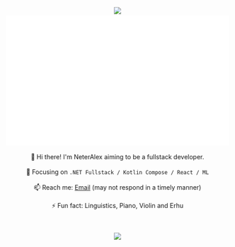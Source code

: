 <p align="center">
        <img  src="https://github-readme-neteralex.vercel.app/api?username=neteralex&show_icons=true&hide_rank=true&theme=transparent&count_private=true&hide_border=true"/>
         <img src="https://raw.githubusercontent.com/NeterAlex/github_stats/master/generated/languages.svg" />
</p>

<p align="center">
       👋 Hi there!  I'm NeterAlex aiming to be a fullstack developer. <br><br> 
       🧭 Focusing on <code>.NET Fullstack / Kotlin Compose / React / ML</code> <br><br>
       📫 Reach me: <a href="neteralex@outlook.com">Email</a> (may not respond in a timely manner) <br><br>
        ⚡ Fun fact: Linguistics, Piano, Violin and Erhu <br>
</p>
<br/>
<p align="center">
        <img align="center" height="180" src="http://github-profile-summary-cards.vercel.app/api/cards/profile-details?username=NeterAlex&theme=github" />
</p>

